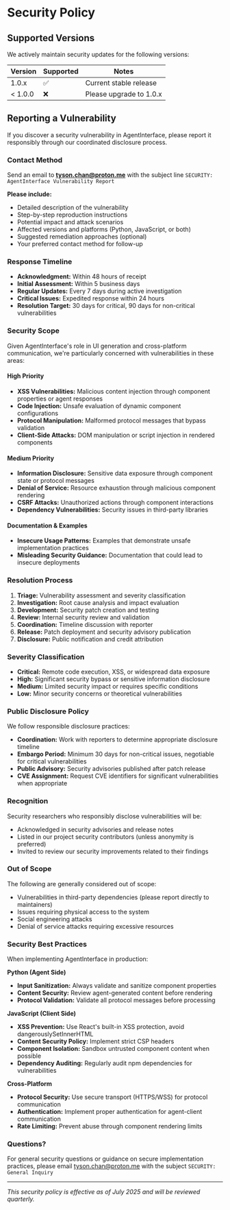 # Security Policy

## Supported Versions

We actively maintain security updates for the following versions:

| Version | Supported          | Notes                   |
| ------- | ------------------ | ----------------------- |
| 1.0.x   | :white_check_mark: | Current stable release  |
| < 1.0.0 | :x:                | Please upgrade to 1.0.x |

## Reporting a Vulnerability

If you discover a security vulnerability in AgentInterface, please report it responsibly through our coordinated disclosure process.

### Contact Method
Send an email to **tyson.chan@proton.me** with the subject line `SECURITY: AgentInterface Vulnerability Report`

**Please include:**
- Detailed description of the vulnerability
- Step-by-step reproduction instructions
- Potential impact and attack scenarios
- Affected versions and platforms (Python, JavaScript, or both)
- Suggested remediation approaches (optional)
- Your preferred contact method for follow-up

### Response Timeline
- **Acknowledgment:** Within 48 hours of receipt
- **Initial Assessment:** Within 5 business days
- **Regular Updates:** Every 7 days during active investigation
- **Critical Issues:** Expedited response within 24 hours
- **Resolution Target:** 30 days for critical, 90 days for non-critical vulnerabilities

### Security Scope

Given AgentInterface's role in UI generation and cross-platform communication, we're particularly concerned with vulnerabilities in these areas:

#### High Priority
- **XSS Vulnerabilities:** Malicious content injection through component properties or agent responses
- **Code Injection:** Unsafe evaluation of dynamic component configurations
- **Protocol Manipulation:** Malformed protocol messages that bypass validation
- **Client-Side Attacks:** DOM manipulation or script injection in rendered components

#### Medium Priority  
- **Information Disclosure:** Sensitive data exposure through component state or protocol messages
- **Denial of Service:** Resource exhaustion through malicious component rendering
- **CSRF Attacks:** Unauthorized actions through component interactions
- **Dependency Vulnerabilities:** Security issues in third-party libraries

#### Documentation & Examples
- **Insecure Usage Patterns:** Examples that demonstrate unsafe implementation practices
- **Misleading Security Guidance:** Documentation that could lead to insecure deployments

### Resolution Process

1. **Triage:** Vulnerability assessment and severity classification
2. **Investigation:** Root cause analysis and impact evaluation  
3. **Development:** Security patch creation and testing
4. **Review:** Internal security review and validation
5. **Coordination:** Timeline discussion with reporter
6. **Release:** Patch deployment and security advisory publication
7. **Disclosure:** Public notification and credit attribution

### Severity Classification

- **Critical:** Remote code execution, XSS, or widespread data exposure
- **High:** Significant security bypass or sensitive information disclosure
- **Medium:** Limited security impact or requires specific conditions
- **Low:** Minor security concerns or theoretical vulnerabilities

### Public Disclosure Policy

We follow responsible disclosure practices:
- **Coordination:** Work with reporters to determine appropriate disclosure timeline
- **Embargo Period:** Minimum 30 days for non-critical issues, negotiable for critical vulnerabilities
- **Public Advisory:** Security advisories published after patch release
- **CVE Assignment:** Request CVE identifiers for significant vulnerabilities when appropriate

### Recognition

Security researchers who responsibly disclose vulnerabilities will be:
- Acknowledged in security advisories and release notes
- Listed in our project security contributors (unless anonymity is preferred)
- Invited to review our security improvements related to their findings

### Out of Scope

The following are generally considered out of scope:
- Vulnerabilities in third-party dependencies (please report directly to maintainers)
- Issues requiring physical access to the system
- Social engineering attacks
- Denial of service attacks requiring excessive resources

### Security Best Practices

When implementing AgentInterface in production:

**Python (Agent Side)**
- **Input Sanitization:** Always validate and sanitize component properties
- **Content Security:** Review agent-generated content before rendering
- **Protocol Validation:** Validate all protocol messages before processing

**JavaScript (Client Side)**
- **XSS Prevention:** Use React's built-in XSS protection, avoid dangerouslySetInnerHTML
- **Content Security Policy:** Implement strict CSP headers
- **Component Isolation:** Sandbox untrusted component content when possible
- **Dependency Auditing:** Regularly audit npm dependencies for vulnerabilities

**Cross-Platform**
- **Protocol Security:** Use secure transport (HTTPS/WSS) for protocol communication
- **Authentication:** Implement proper authentication for agent-client communication
- **Rate Limiting:** Prevent abuse through component rendering limits

### Questions?

For general security questions or guidance on secure implementation practices, please email tyson.chan@proton.me with the subject `SECURITY: General Inquiry`

---

*This security policy is effective as of July 2025 and will be reviewed quarterly.*